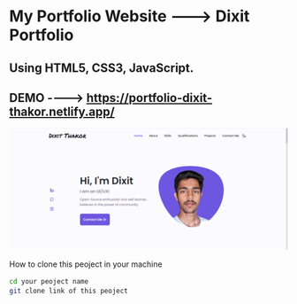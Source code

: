 
My Portfolio Website ---> Dixit Portfolio
====================

Using  HTML5, CSS3, JavaScript.
---------------------

DEMO ---->  https://portfolio-dixit-thakor.netlify.app/
---------------------

![image](https://github.com/thakordixit567/portflio-dix/blob/master/assets/demo/Screenshot%202024-05-31%20212509.png)


How to clone this peoject in your machine 

 ```sh
 cd your peoject name
git clone link of this peoject
```
